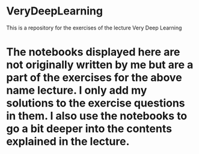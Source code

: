 # VeryDeepLearning
This is a repository for the exercises of the lecture Very Deep Learning

# The notebooks displayed here are not originally written by me but are a part of the exercises for the above name lecture. I only add my solutions to the exercise questions in them. I also use the notebooks to go a bit deeper into the contents explained in the lecture.
